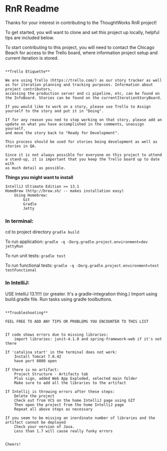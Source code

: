 # RnR Readme

Thanks for your interest in contributing to the ThoughtWorks RnR project!

To get started, you will want to clone and set this project up locally, helpful tips are included below.

To start contributing to this project, you will need to contact the Chicago Beach for access to the Trello board,
where information project setup and current iteration is stored.
~~~~~~~~~

**Trello Etiquette**

We are using Trello (https://trello.com/) as our story tracker as well as for iteration planning and tracking purposes. Information about project contributors,
accessing the production server and ci pipeline, etc, can be found on the InfoBoard. Stories can be found on the currentIterationStoryBoard.

If you would like to work on a story, please use Trello to Assign yourself to the story and put it in "Doing".

If for any reason you ned to stop working on that story, please add an update on what you have accomplished in the comments, unassign yourself,
and move the story back to "Ready for Development".

This process should be used for stories being development as well as stories in QA.

Since it is not always possible for everyone on this project to attend a stand-up, it is important that you keep the Trello board up to date with
as much detail as possible.

~~~~~~~~~~~~~

**Things you might want to install**

    IntelliJ Ultimate Edition >= 13.1
    HomeBrew (http://brew.sh/ -- makes installation easy)
        Using Homebrew:
            Git
            Gradle
            Jetty


### In terminal:
cd to project directory
```gradle build```

To run application:
```gradle -q -Dorg.gradle.project.environment=dev jettyRun```

To run unit tests:
```gradle test```

To run functional tests:
```gradle -q -Dorg.gradle.project.environment=test testFunctional```

### In IntelliJ:
USE IntelliJ 13.1!!!! (or greater.  It's a gradle-integration thing.)
Import using build.gradle file.
Run tasks using gradle toolbuttons.

~~~

**Troubleshooting**

FEEL FREE TO ADD ANY TIPS OR PROBLEMS YOU ENCOUNTER TO THIS LIST


If code shows errors due to missing libraries:
	import libraries: junit-4.1.0 and spring-framework-web if it's not there

If 'catalina start' in the terminal does not work:
	Install Tomcat 7.0.42
	have port 8080 open

If there is no artifact:
	Project Structure - Artifacts tab
	Plus sign, added Web App Exploded, selected main folder
	Make sure to add all the libraries to the artifact

If Intellij is throwing errors after these steps:
    Delete the project
    Check out from VCS on the home IntelliJ page using GIT
    Then open the project from the home IntelliJ page
    Repeat all above steps as necessary

If you seem to be missing an inordinate number of libraries and the artifact cannot be deployed
    Check your version of Java.
    Less than 1.7 will cause really funky errors
    

Cheers!
